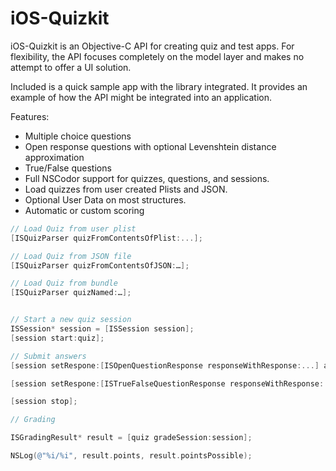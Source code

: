 iOS-Quizkit
===========

iOS-Quizkit is an Objective-C API for creating quiz and test apps. 
For flexibility, the API focuses completely on the model layer and makes no attempt to offer a UI solution.

Included is a quick sample app with the library integrated. It provides an example of how the API might be integrated into an application.

Features:
- Multiple choice questions
- Open response questions with optional Levenshtein distance approximation
- True/False questions
- Full NSCodor support for quizzes, questions, and sessions.
- Load quizzes from user created Plists and JSON.
- Optional User Data on most structures.
- Automatic or custom scoring

```Objective-C
// Load Quiz from user plist
[ISQuizParser quizFromContentsOfPlist:...];

// Load Quiz from JSON file
[ISQuizParser quizFromContentsOfJSON:…];

// Load Quiz from bundle
[ISQuizParser quizNamed:…];

```

```Objective-C

// Start a new quiz session
ISSession* session = [ISSession session];
[session start:quiz];

// Submit answers
[session setRespone:[ISOpenQuestionResponse responseWithResponse:...] atIndex:0];

[session setRespone:[ISTrueFalseQuestionResponse responseWithResponse:...] atIndex:1];

[session stop];

// Grading

ISGradingResult* result = [quiz gradeSession:session];

NSLog(@"%i/%i", result.points, result.pointsPossible);

```
